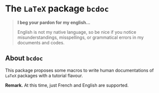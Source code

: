 The `LaTeX` package `bcdoc`
===========================


> **I beg your pardon for my english...**
>
> English is not my native language, so be nice if you notice misunderstandings, misspellings, or grammatical errors in my documents and codes.


About `bcdoc`
-------------

This package proposes some macros to write human documentations of `LaTeX` packages with a tutorial flavour.

**Remark.** At this time, just French and English are supported.


<!-- :version-START: -->
<!-- :version-END: -->
